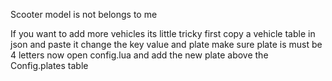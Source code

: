 Scooter model is not belongs to me

If you want to add more vehicles its little tricky 
first copy a vehicle table in json and paste it change the key value and plate
make sure plate is must be 4 letters now open config.lua and add the new plate above the Config.plates table